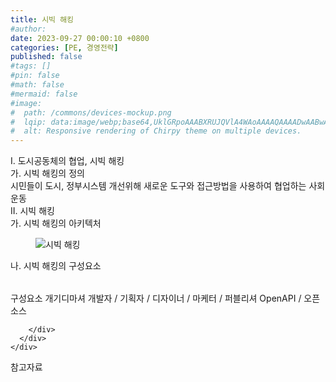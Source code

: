 ```yaml
---
title: 시빅 해킹
#author: 
date: 2023-09-27 00:00:10 +0800
categories: [PE, 경영전략]
published: false
#tags: []
#pin: false
#math: false
#mermaid: false
#image:
#  path: /commons/devices-mockup.png
#  lqip: data:image/webp;base64,UklGRpoAAABXRUJQVlA4WAoAAAAQAAAADwAABwAAQUxQSDIAAAARL0AmbZurmr57yyIiqE8oiG0bejIYEQTgqiDA9vqnsUSI6H+oAERp2HZ65qP/VIAWAFZQOCBCAAAA8AEAnQEqEAAIAAVAfCWkAALp8sF8rgRgAP7o9FDvMCkMde9PK7euH5M1m6VWoDXf2FkP3BqV0ZYbO6NA/VFIAAAA
#  alt: Responsive rendering of Chirpy theme on multiple devices.
---
```


<div class="post-wrap">
  <div class="para">
    <div class="para-title">
      I. 도시공동체의 협업, 시빅 해킹
    </div>
    <div class="para-cntnt">
      <div class="para">
        <div class="para-title">
          가. 시빅 해킹의 정의
        </div>
        <div class="para-cntnt">
            시민들이 도시, 정부시스템 개선위해 새로운 도구와 접근방법을 사용하여 협업하는 사회운동
        </div>
      </div>
    </div>
  </div>
  
  <div class="para">
    <div class="para-title">
      II. 시빅 해킹
    </div>
    <div class="para-cntnt">
      <div class="para">
        <div class="para-title">
          가. 시빅 해킹의 아키텍처
        </div>
        <div class="para-cntnt">
          <figure class="post-figure">
            <img src="/assets/img/posts/시빅-해킹.png" alt="시빅 해킹">
<!--            <figcaption>Source: Unveiling the Metaverse: Exploring Emerging Trends, Multifaceted Perspectives, and Future Challenges</figcaption>-->
          </figure>
        </div>
      </div>
      <div class="para">
        <div class="para-title">
          나. 시빅 해킹의 구성요소
        </div>
        <div class="para-cntnt">
          <table class="post-table">
          </table>
          구성요소 개기디마셔
  개발자 / 기획자 / 디자이너 / 마케터 / 퍼블리셔
  OpenAPI / 오픈소스

        </div>
      </div>
    </div>
  </div>

  <div class="refr-wrap">
    <div class="refr-title">
        참고자료
    </div>
    <ol class="refr-list">
    <!--    <li>(나현식, 최대선) <a target="_blank" href="https://scienceon.kisti.re.kr/commons/util/originalView.do?cn=JAKO202225948430499&oCn=JAKO202225948430499&dbt=JAKO&journal=NJOU00291864">메타버스 보안 위협 요소 및 대응 방안 검토</a></li>-->
    <!--    <li>(M. Uddin, S. Manickam, H. Ullah, M. Obaidat and A. Dandoush) <a target="_blank" href="https://ieeexplore.ieee.org/abstract/document/10138386">Unveiling the Metaverse: Exploring Emerging Trends, Multifaceted Perspectives, and Future Challenges</a></li>-->
    </ol>
  </div>
</div>
